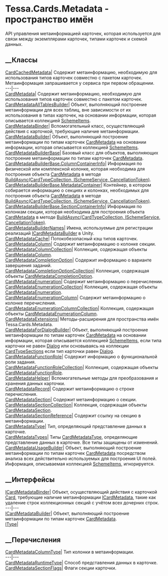 # Tessa.Cards.Metadata - пространство имён
API управления метаинформацией карточек, которая используется для связи между
экземплярами карточек, типами карточек и схемой данных.
##  __Классы
[CardCachedMetadata](T_Tessa_Cards_Metadata_CardCachedMetadata.htm)|  Содержит
метаинформацию, необходимую для использования типов карточек совместно с
пакетом карточек. Метаинформация запрашивается у сервиса при первом обращении.  
---|---  
[CardMetadata](T_Tessa_Cards_Metadata_CardMetadata.htm)|  Содержит
метаинформацию, необходимую для использования типов карточек совместно с
пакетом карточек.  
[CardMetadataAllTablesBuilder](T_Tessa_Cards_Metadata_CardMetadataAllTablesBuilder.htm)|
Объект, выполняющий построение метаинформации для всех таблиц, вне зависимости
от их использования в типах карточек, на основании информации, которая
описывается коллекцией [SchemeItems](P_Tessa_Cards_CardType_SchemeItems.htm).  
[CardMetadataBinder](T_Tessa_Cards_Metadata_CardMetadataBinder.htm)|
Вспомогательный класс, осуществляющий действия с карточкой, требующие наличие
метаинформации.  
[CardMetadataBuilder](T_Tessa_Cards_Metadata_CardMetadataBuilder.htm)|
Объект, выполняющий построение метаинформации по типам карточек
[CardMetadata](T_Tessa_Cards_Metadata_CardMetadata.htm) на основании
информации, которая описывается коллекцией
[SchemeItems](P_Tessa_Cards_CardType_SchemeItems.htm).  
[CardMetadataBuilderBase](T_Tessa_Cards_Metadata_CardMetadataBuilderBase.htm)|
Базовый класс для объектов, выполняющих построение метаинформации по типам
карточек [CardMetadata](T_Tessa_Cards_Metadata_CardMetadata.htm).  
[CardMetadataBuilderBase.ColumnContainerInfo](T_Tessa_Cards_Metadata_CardMetadataBuilderBase_ColumnContainerInfo.htm)|
Информация по физической или комплексной колонке, которая необходима для
построения объекта [CardMetadata](T_Tessa_Cards_Metadata_CardMetadata.htm) в
методе [BuildAsync(CardTypeCollection, ISchemeService,
CancellationToken)](M_Tessa_Cards_Metadata_CardMetadataBuilderBase_BuildAsync.htm).  
[CardMetadataBuilderBase.MetadataContainer](T_Tessa_Cards_Metadata_CardMetadataBuilderBase_MetadataContainer.htm)|
Контейнер, в котором собирается информацию о секциях и колонках, необходимых
для построения объекта [CardMetadata](T_Tessa_Cards_Metadata_CardMetadata.htm)
в методе [BuildAsync(CardTypeCollection, ISchemeService,
CancellationToken)](M_Tessa_Cards_Metadata_CardMetadataBuilderBase_BuildAsync.htm).  
[CardMetadataBuilderBase.SectionContainerInfo](T_Tessa_Cards_Metadata_CardMetadataBuilderBase_SectionContainerInfo.htm)|
Информация по колонкам секции, которая необходима для построения объекта
[CardMetadata](T_Tessa_Cards_Metadata_CardMetadata.htm) в методе
[BuildAsync(CardTypeCollection, ISchemeService,
CancellationToken)](M_Tessa_Cards_Metadata_CardMetadataBuilderBase_BuildAsync.htm).  
[CardMetadataBuilderNames](T_Tessa_Cards_Metadata_CardMetadataBuilderNames.htm)|
Имена, используемые для регистрации реализаций
[ICardMetadataBuilder](T_Tessa_Cards_Metadata_ICardMetadataBuilder.htm) в
Unity.  
[CardMetadataCache](T_Tessa_Cards_Metadata_CardMetadataCache.htm)|
Потокобезопасный кэш типов карточек.  
[CardMetadataColumn](T_Tessa_Cards_Metadata_CardMetadataColumn.htm)|  Содержит
метаинформацию о колонке секции.  
[CardMetadataColumnCollection](T_Tessa_Cards_Metadata_CardMetadataColumnCollection.htm)|
Коллекция, содержащая объекты
[CardMetadataColumn](T_Tessa_Cards_Metadata_CardMetadataColumn.htm).  
[CardMetadataCompletionOption](T_Tessa_Cards_Metadata_CardMetadataCompletionOption.htm)|
Содержит информацию о варианте завершения заданий.  
[CardMetadataCompletionOptionCollection](T_Tessa_Cards_Metadata_CardMetadataCompletionOptionCollection.htm)|
Коллекция, содержащая объекты
[CardMetadataCompletionOption](T_Tessa_Cards_Metadata_CardMetadataCompletionOption.htm).  
[CardMetadataEnumeration](T_Tessa_Cards_Metadata_CardMetadataEnumeration.htm)|
Содержит метаинформацию о перечислении.  
[CardMetadataEnumerationCollection](T_Tessa_Cards_Metadata_CardMetadataEnumerationCollection.htm)|
Коллекция, содержащая объекты
[CardMetadataEnumeration](T_Tessa_Cards_Metadata_CardMetadataEnumeration.htm).  
[CardMetadataEnumerationColumn](T_Tessa_Cards_Metadata_CardMetadataEnumerationColumn.htm)|
Содержит метаинформацию о колонке перечисления.  
[CardMetadataEnumerationColumnCollection](T_Tessa_Cards_Metadata_CardMetadataEnumerationColumnCollection.htm)|
Коллекция, содержащая объекты
[CardMetadataEnumerationColumn](T_Tessa_Cards_Metadata_CardMetadataEnumerationColumn.htm).  
[CardMetadataExtensions](T_Tessa_Cards_Metadata_CardMetadataExtensions.htm)|
Методы-расширения для пространства имён Tessa.Cards.Metadata.  
[CardMetadataForDialogBuilder](T_Tessa_Cards_Metadata_CardMetadataForDialogBuilder.htm)|
Объект, выполняющий построение метаинформации по типам карточек
[CardMetadata](T_Tessa_Cards_Metadata_CardMetadata.htm) на основании
информации, которая описывается коллекцией
[SchemeItems](P_Tessa_Cards_CardType_SchemeItems.htm), если типа карточки не
равен [Dialog](T_Tessa_Cards_CardInstanceType.htm) или основываясь на
коллекции [CardTypeSections](P_Tessa_Cards_CardType_CardTypeSections.htm) если
тип карточки равен [Dialog](T_Tessa_Cards_CardInstanceType.htm).  
[CardMetadataFunctionRole](T_Tessa_Cards_Metadata_CardMetadataFunctionRole.htm)|
Содержит информацию о функциональной роли задания.  
[CardMetadataFunctionRoleCollection](T_Tessa_Cards_Metadata_CardMetadataFunctionRoleCollection.htm)|
Коллекция, содержащая объекты
[CardMetadataFunctionRole](T_Tessa_Cards_Metadata_CardMetadataFunctionRole.htm).  
[CardMetadataHelper](T_Tessa_Cards_Metadata_CardMetadataHelper.htm)|
Вспомогательные методы для преобразования и хранения данных карточки.  
[CardMetadataRecord](T_Tessa_Cards_Metadata_CardMetadataRecord.htm)|  Содержит
метаинформацию о строке перечисления.  
[CardMetadataSection](T_Tessa_Cards_Metadata_CardMetadataSection.htm)|
Содержит метаинформацию о секции.  
[CardMetadataSectionCollection](T_Tessa_Cards_Metadata_CardMetadataSectionCollection.htm)|
Коллекция, содержащая объекты
[CardMetadataSection](T_Tessa_Cards_Metadata_CardMetadataSection.htm).  
[CardMetadataSectionReference](T_Tessa_Cards_Metadata_CardMetadataSectionReference.htm)|
Содержит ссылку на секцию в метаинформации.  
[CardMetadataType](T_Tessa_Cards_Metadata_CardMetadataType.htm)|  Тип,
определяющий представление данных в карточке.  
[CardMetadataTypes](T_Tessa_Cards_Metadata_CardMetadataTypes.htm)|  Типы
[CardMetadataType](T_Tessa_Cards_Metadata_CardMetadataType.htm), определяющие
представление данных в карточке. Все типы защищены от изменений.  
[CardMetadataUsageBuilder](T_Tessa_Cards_Metadata_CardMetadataUsageBuilder.htm)|
Объект, выполняющий построение метаинформации по типам карточек
[CardMetadata](T_Tessa_Cards_Metadata_CardMetadata.htm) посредством анализа
всех действительно используемых для построения UI полей. Информация,
описываемая коллекцией [SchemeItems](P_Tessa_Cards_CardType_SchemeItems.htm),
игнорируется.  
## __Интерфейсы
[ICardMetadataBinder](T_Tessa_Cards_Metadata_ICardMetadataBinder.htm)|
Объект, осуществляющий действия с карточкой [Card](T_Tessa_Cards_Card.htm),
требующие наличие метаинформации
[ICardMetadata](T_Tessa_Cards_ICardMetadata.htm), такие как удаление строк
коллекционных секций с учётом всех дочерних строк.  
---|---  
[ICardMetadataBuilder](T_Tessa_Cards_Metadata_ICardMetadataBuilder.htm)|
Объект, выполняющий построение метаинформации по типам карточек
[CardMetadata](T_Tessa_Cards_Metadata_CardMetadata.htm).  
[IType](T_Tessa_Cards_Metadata_IType.htm)|  
## __Перечисления
[CardMetadataColumnType](T_Tessa_Cards_Metadata_CardMetadataColumnType.htm)|
Тип колонки в метаинформации.  
---|---  
[CardMetadataRuntimeType](T_Tessa_Cards_Metadata_CardMetadataRuntimeType.htm)|
Способ представления данных в карточке.  
[CardMetadataSectionFlags](T_Tessa_Cards_Metadata_CardMetadataSectionFlags.htm)|
Флаги секции карточки.

